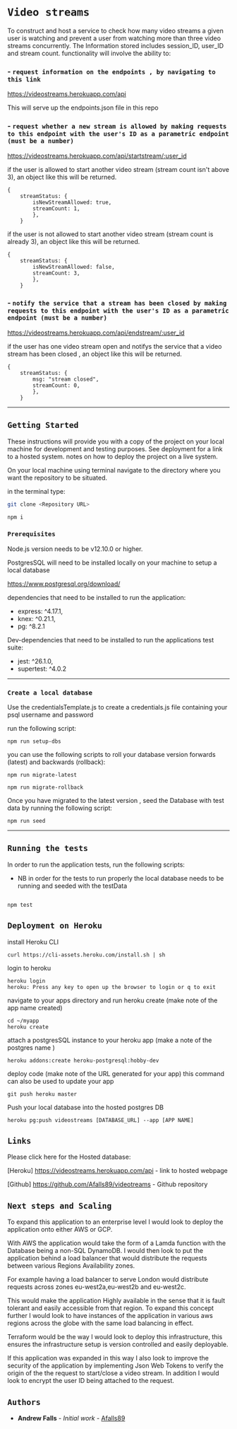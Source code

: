 # `Video streams`

To construct and host a service to check how many video streams a given user is watching and prevent a user from watching more than three video streams concurrently. The Information stored includes session_ID, user_ID and stream count. functionality will involve the ability to:

### - `request information on the endpoints , by navigating to this link`

https://videostreams.herokuapp.com/api

This will serve up the endpoints.json file in this repo

### - `request whether a new stream is allowed by making requests to this endpoint with the user's ID as a parametric endpoint (must be a number)`

https://videostreams.herokuapp.com/api/startstream/:user_id

if the user is allowed to start another video stream (stream count isn't above 3), an object like this will be returned.

```
{
    streamStatus: {
        isNewStreamAllowed: true,
        streamCount: 1,
        },
    }
```

if the user is not allowed to start another video stream (stream count is already 3), an object like this will be returned.

```
{
    streamStatus: {
        isNewStreamAllowed: false,
        streamCount: 3,
        },
    }
```

### - `notify the service that a stream has been closed by making requests to this endpoint with the user's ID as a parametric endpoint (must be a number)`

https://videostreams.herokuapp.com/api/endstream/:user_id

if the user has one video stream open and notifys the service that a video stream has been closed , an object like this will be returned.

```
{
    streamStatus: {
        msg: "stream closed",
        streamCount: 0,
        },
    }
```

---

## `Getting Started`

These instructions will provide you with a copy of the project on your local machine for development and testing purposes. See deployment for a link to a hosted system. notes on how to deploy the project on a live system.

On your local machine using terminal navigate to the directory where you want the repository to be situated.

in the terminal type:

```bash
git clone <Repository URL>

npm i

```

### `Prerequisites`

Node.js version needs to be v12.10.0 or higher.

PostgresSQL will need to be installed locally on your machine to setup a local database

https://www.postgresql.org/download/

dependencies that need to be installed to run the application:

- express: ^4.17.1,
- knex: ^0.21.1,
- pg: ^8.2.1

Dev-dependencies that need to be installed to run the applications test suite:

- jest: ^26.1.0,
- supertest: ^4.0.2

---

### `Create a local database`

Use the credentialsTemplate.js to create a credentials.js file containing your psql username and password

run the following script:

```
npm run setup-dbs
```

you can use the following scripts to roll your database version forwards (latest) and backwards (rollback):

```
npm run migrate-latest

npm run migrate-rollback
```

Once you have migrated to the latest version , seed the Database with test data by running the following script:

```
npm run seed
```

---

## `Running the tests`

In order to run the application tests, run the following scripts:

- NB in order for the tests to run properly the local database needs to be running and seeded with the testData

```

npm test
```

## `Deployment on Heroku`

install Heroku CLI

```
curl https://cli-assets.heroku.com/install.sh | sh
```

login to heroku

```
heroku login
heroku: Press any key to open up the browser to login or q to exit
```

navigate to your apps directory and run heroku create (make note of the app name created)

```
cd ~/myapp
heroku create
```

attach a postgresSQL instance to your heroku app (make a note of the postgres name )

```
heroku addons:create heroku-postgresql:hobby-dev
```

deploy code (make note of the URL generated for your app)
this command can also be used to update your app

```
git push heroku master
```

Push your local database into the hosted postgres DB

```
heroku pg:push videostreams [DATABASE_URL] --app [APP NAME]
```

## `Links`

Please click here for the Hosted database:

[Heroku] https://videostreams.herokuapp.com/api - link to hosted webpage

[Github] https://github.com/Afalls89/videotreams - Github repository

## `Next steps and Scaling`

To expand this application to an enterprise level I would look to deploy the application onto either AWS or GCP.

With AWS the application would take the form of a Lamda function with the Database being a non-SQL DynamoDB.
I would then look to put the application behind a load balancer that would distribute the requests between various Regions Availability zones.

For example having a load balancer to serve London would distribute requests across zones eu-west2a,eu-west2b and eu-west2c.

This would make the application Highly available in the sense that it is fault tolerant and easily accessible from that region.
To expand this concept further I would look to have instances of the application in various aws regions across the globe with the same load balancing in effect.

Terraform would be the way I would look to deploy this infrastructure, this ensures the infrastructure setup is version controlled and easily deployable.

If this application was expanded in this way I also look to improve the security of the application by implementing Json Web Tokens to verify the origin of the the request to start/close a video stream. In addition I would look to encrypt the user ID being attached to the request.

## `Authors`

- **Andrew Falls** - _Initial work_ - [Afalls89](https://github.com/Afalls89)
